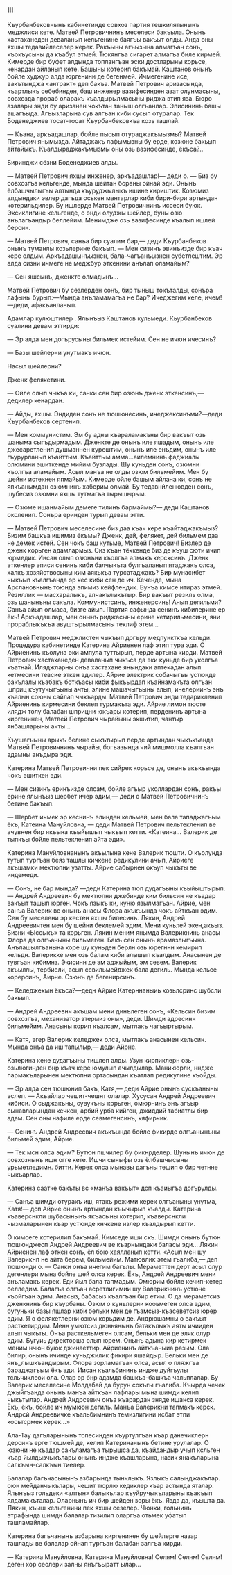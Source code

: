 ### III

Къурбанбековнынъ кабинетинде совхоз партия тешкилятынынъ меджлиси кете.
Матвей Петровичнинъ меселеси бакъыла.
Онынъ хастаханеден деваланып кельгенине баягъы вакъыт олды.
Анда оны яхшы тедавийлеселер керек.
Ракъыны агъызына алмагъан сонъ, къокъусыны да къабул этмей.
Тюкянгъа сигарет алмагъа биле кирмей.
Кимерде бир буфет алдында топлангъан эски достларыны корьсе, кенардан айланып кете.
Башыны котерип бакъмай.
Каштанов онынъ бойле худжур алда юргенини де бегенмей.
Ичмегенине исе, вакътынджа «антракт» деп бакъа.
Матвей Петрович аризасында, къартлыкъ себебинден, баш инженер вазифесинден азат олунмасыны, совхозда прораб оларакъ къалдырылмасыны риджа этип яза.
Бюро азалары энди бу аризанен чокътан таныш олгъанлар.
Эписининъ башы ашагъыда.
Агъызларына сув алгъан киби сусып отуралар.
Тек Боденеджиев тосат-тосат Къурбанбековкъа козь ташлай.

— Къана, аркъадашлар, бойле пысып отураджакъмызмы?
Матвей Петрович янымызда.
Айтаджакъ лафымызны бу ерде, козюне бакьып айтайыкъ.
Къалдыраджакъмызмы оны озь вазифесинде, ёкъса?..

Биринджи сёзни Боденеджиев алды.

— Матвей Петрович яхшы инженер, аркъадашлар!— деди о.
— Биз бу совхозгъа кельгенде, мында шейтан бораны ойнай эди.
Онынъ ёлбашчылыгъы алтында къуруджылыкъ ишине кириштик.
Козюмиз алдындаки эвлер дагъда оськен мантарлар киби бири-бири артындан котерильдилер.
Бу ишлерде Матвей Петровичнинъ иссеси буюк.
Эксиклигине кельгенде, о энди олуджы шейлер, буны озю анълагъандыр беллейим.
Менимдже озь вазифесинде къалып ишлей берсин.

— Матвей Петрович, санъа бир суалим бар,— деди Къурбанбеков онынъ туманлы козьлерине бакъып.
— Мен сизинъ эвинъизде бир къач кере олдым.
Аркъадашынъызнен, бала-чагъанъызнен субетлештим.
Эр алда сизни ичмеге не меджбур эткенини анълап оламайым?

— Сен яшсынъ, дженкте олмадынъ...

Матвей Петрович бу сёзлерден сонъ, бир тыныш токъталды, сонъра лафыны бурып:—Мында анъламамагъа не бар?
Ичеджегим келе, ичем!—деди, афакъанланып.

Адамлар кулюштилер .
Ялынъыз Каштанов кульмеди.
Кьурбанбеков суалини девам эттирди:

— Эр алда мен догърусыны бильмек истейим.
Сен не ичюн ичесинъ?

— Базы шейлерни унутмакъ ичюн.

Насыл шейлерни?

Дженк фелякетини.

— Ойле олып чыкъа ки, санки сен бир озюнъ дженк эткенсинъ,— дедилер кенардан.

— Айды, яхшы.
Эндиден сонъ не тюшюнесинъ, ичеджексинъми?—деди Къурбанбеков сертенип.

— Мен коммунистим.
Эм бу адны къараламакъны бир вакъыт озь шаныма сыгъдырмадым.
Дженкте де онынъ иле яшадым, онынъ иле джесаретленип душманнен курештим, онынъ иле енъдим, онынъ иле гъурурланып къайттым.
Къайттым амма...аилемнинъ фаджиалы олюмини эшиткенде мийим бузлады.
Шу куньден сонъ, озюмни къолгъа аламайым.
Асыл манъа не олды озюм бильмейим.
Мен бу шейни истекнен япмайым.
Кимерде ойле башым айлана ки, сонъ не япкъанымдан озюмнинъ хаберим олмай.
Бу тедавнйленювден сонъ, шубесиз озюмни яхшы тутмагъа тырышырым.

— Озюме ишанмайым демеге тилинъ бармаймы?— деди Каштанов оксленип.
Сонъра еринден турып девам этти.

— Матвей Петрович меселесине биз даа къач кере къайтаджакъмыз?
Бизим башкъа ишимиз ёкъмы?
Дженк, дей, фелякет, дей бильмем даа не демек истей.
Сен чокъ баш кутьме, Матвей Петрович!
Бизлер де дженк корьген адамлармыз.
Сиз къан тёккенде биз де къуш сюти ичип юрмедик.
Инсан олып озюнъни къолгъа алмакъ керсксинъ.
Дженк эткенлер эписи сенинъ киби балчыкъта булгъаланып ятаджакъ олса, халкъ хозяйствосыны ким аякькъа турсатаджакъ?
Бир мунасибет чыкъып къалгъанда эр кес киби сен де ич.
Кеченде, мына Арслановнынъ тоюнда эпимиз кейфлендик.
Бунъа кимсе итираз этмей.
Резиллик — масхаралыкъ, алчакълыкътыр.
Бир вакъыт резиль олма, озь шанынъны сакъла.
Коммунистсинъ, инженерсинь!
Анып дегильми?
Санъа айып олмаса, бизге айып.
Партия сафында сенинъ кибилерине ер ёкь!
Аркъадашлар, мен онынъ риджасыны ерине кетирильмесини, яни прораблыкъкъа авуштырылмасыны теклиф этем...

Матвей Петрович меджлистен чыкъып догъру медпункткъа кельди.
Процедура кабинетинде Катерина Айриенен лаф этип тура эди.
О Айриенинъ къолуна эки ампула туттырып, перде артына кирди.
Матвей Петрович хастаханеден деваланып чыкъса да эки куньде бир уколгъа къатнай.
Иляджларны онъа хастахане янындаки аптекадан алып кетмесини тевсие эткен эдилер.
Айрие электрик собачыгъы устюнде бакълалы къабакъ боткъасы киби фыкъырдап къайнамакъта олгъан шприц къутучыгъыны ачты, элине машачыгъыны алып, инелериинъ энъ къалын союны сайлап чыкъарды.
Матвей Петрович энди тедарикленип Айриенинъ кирмесини беклеп турмакъта эди.
Айрие лимон тюсте илядж толу балабан шприцни юкъары котерип, перденинъ артына киргенинен, Матвей Петрович чырайыны экшитип, чантыр янбашларыны ачты...

Къушагъыны арыкъ белине сыкътырып перде артындан чыкъкъанда Матвей Петровичнинъ чырайы, богъазында чий мишмолла къалгъан адамны анъдыра эди.

Катерина Матвей Петровични пек сийрек корьсе де, онынъ акъкъында чокъ эшиткен эди.

— Мен сизинъ еринъизде олсам, бойле агъыр уколлардан сонъ, ракъы ерине ялынъыз шербет ичер эдим,— деди о Матвей Петровичнинъ бетине бакъып.

— Шербет ичмек эр кеснинъ элинден кельмей, мен бала тападжагъым ёкъ, Катеина Мануйловна,
— деди Матвей Петрович пельтекленип ве ачувнен бир якъына къыйышып чыкъып кетти.
«Катеина...
Валерик де тыпкъы бойле пельтекленип айта эди».

Катерина Мануйловнанынъ акъылына кене Валерик тюшти.
О къолунда тутып тургъан беяз ташлы кичкене редикулини ачып, Айриеге акъшамки мектюпни узатты.
Айрие сабырнен окъуп чыкъты ве индемеди.

— Сонъ, не бар мында?
—деди Катерина тюп дудагъыны къыйыштырып.
— Андрей Андреевич бу мектюпни джебинде ким бильсин не къадар вакъыт ташып юрген.
Чокъ языкъ ки, куню язылмагъан.
Айрие, мен санъа Валерик ве онынъ анасы Флора акъкъында чокъ айткъан эдим.
Сен бу меселени эр кестен яхшы билесинъ.
Лякин, Андрей Андреевичтен мен бу шейни беклемей эдим.
Мени куньлей экен,акъыз.
Бизни «Ыссыкъ» та корьген.
Лякин меним янымда Валерикнинь анасы Флора да олгъаныны бильмеген.
Бакъ сен онынъ ярамазлыгъына.
Анълашылгъанына коре шу куньден берлн озь юрегннн кемирип кельдн.
Валерикке мен озь балам киби алышып къалдым.
Анасынен де тувгъан кибимнз.
Экисинн де эм аджыйым, эм севем.
Валерик акъыллы, тербиели, асыл ссвильмейджек бала дегиль.
Мында кельсе корерсинъ, Аирне.
Сзюнъ де бегенирсинъ.

— Келеджекмн ёкъса?—дедн Айрие Катерннаныиь козьлсринс шубсли бакьып.

— Андрей Андреевнч акъшам мени динълеген сонъ, «Кельсин бизим совхозгъа, механизатор этермиз оны», деди.
Шимди адресинн бильмейим.
Анасыны корип къалсам, мытлакъ чагъыртырым.

— Катя, эгер Валерик келеджек олса, мытлакъ анасынен кельсин.
Мында онъа да иш тапылыр,— деди Айрне.

Катерина кене дудагъыны тишлеп алды.
Узун кирпиклерн озь-озьлюгинден бнр къач кере юмулып ачылдылар.
Маникюрли, нндже пармакъларынен мектюпни ортасындан къатлап редикулине къойды.

— Эр алда сен тюшюнип бакъ, Катя,— деди Айрие онынъ сускъаныны эслеп.
— Акъайлар чешит-чешнт олалар.
Хусусан Андрей Андреевич кибиси.
О сыджакъны, сувукъны корьген, омюрнинъ энъ агъыр сынавларындан кечкен, арбий урба кийген, джиддий табиатлы бир адам.
Сен оны нафиле ерде севмегенсинъ, кяфирчик.

— Сенинъ Андрей Андресвич акъкъында бойле фикирде олгъанынъны бильмей эдим, Айрие.

— Тек мсн олса эдим?
Бутюн пшчилер бу фикнрделер.
Шунынъ ичюн де совхознынъ ишн огге кете.
Ишчи сыныфы озь ёлбашчысыны урьметледимн.
битти.
Керек олса мынавы дагъны тешип о бир четнне чыкъарлар.

Катерина саатке бакъты вс «манъа вакъыт» дсп къаиыгъа догърулды.

— Санъа шимди отуракъ иш, ятакъ режими керек олгъаныны унутма, Катя!— дсп Айрие онынъ артындан къычырып къалды.
Катерина къаверснкли шубасынынъ якъасыны котерип, къаверснкли чызмаларынен къар устюнде кнчкене излер къалдырып кетти.

О кимсеге котерилип бакъмай.
Кимседе иши скъ.
Шимди онынъ бутюн тюшюнджесп Андрей Андреевич ве къарнындаки баласы эди...
Лякин Айриенен лаф эткен сонъ, ёл бою хаялланып кетти.
«Асыл мен шу Валерикнп не айта берем, бильмейим.
Матювлик этем гъалиба,— деп тюшюнди о.
— Санки онъа ичегим багълы.
Мераметтен дерт асыл олур дегенлери мына бойле шей олса керек.
Ёкъ, Андрей Андреевич мени анъламакъ керек.
Еди йыл бала тапмадым.
Омюрим бойле кечип-кетер белледим.
Балагъа олгъан асретлигимии шу Валерикнинъ устюне къойгъан эднм.
Анасыз, бабасыз къалгъан бир етим.
О да мераметсиз дженкнинъ бир къурбаны.
Озюм о куньлерни кооьмеген олса эдим, бугуньки базы яшлар киби бельки мен де гъамсыз-къасеветсиз юрер эдим.
Я о фелякетлерни озюм корьдим де.
Андрюшамны о вакъыт расткетирдим.
Менн умютсиз дюньянынъ батакълыкъ аяты ичииден алып чыкъты.
Онъа расткельмеген олсам, бельки мен де эляк олур эдим.
Бугуиь директорша олып юрем.
Онынъ адына кир кетирмек меним нчюн буюк джинаеттир.
Айриенинъ айткъаныиа разым.
Ола билир, онынъ ичинде куньджилик фикири яшайдыр.
Бельки мен де янъ_лышкъандырым.
Флора зорламагъан олса, асыл о пляжгъа бараджагъым ёкъ эди.
Иисан къальбининъ индже дуйгъулы тсльчиклеои ола.
Олар эр бнр адамда башкъа-башкъа чальплалар.
Бу Валерик меселесине Молдабай да бурун сокъгы гъалиба.
Къырда чечек джыйгъанда онынъ манъа айткъан лафлары мына шимди келип чыкътылар.
Андрей Андрсевич онъа къарардан зняде ишанса керек.
Ёкъ, ёкъ, бойле ич мумкюн дегиль.
Манъа Валерикни тапмакъ керск.
Андрсй Андреевичке къальбимнинъ темизлигини исбат этпи косьтсрмек керек...»

Ала-Тау дагъларынынъ тспесинден къуртулгъан къар данечиклерн дерсинъ ерге тюшмей де, келип Катеринанынъ бетине урулалар.
О юзюни не къадар сакъламагъа тырышса да, къайдандыр учып ксльген къар йылдызчыкълары онынъ индже къашларына, назик янакъларына салкъын-салкъын тиелер.

Балалар багъчасынынъ азбарында тынчлыкъ.
Язлыкъ салынджакълар.
оюн мейданчыкълары, чешит тюрлю кедиклер къар астында яталар.
Ялынъыз гольдеки «алтын» балыкълар къуйручыкъларыны къакъып ялдамакъталар.
Оларнынъ ич бир шейден зоры ёкъ.
Язда да, къышта да.
Лякин, къыш кельгенини пек яхшы сезелер.
Чюнки, гольнинъ этрафында шимдн балалар тизилип оларгъа отьмек уфатып ташламайлар.

Катерина багъчанынъ азбарына киргенинен бу шейлерге назар ташлады ве балалар ойнап тургъан балабан залгъа кирди.

— Катерииа Мануйловна, Катерина Мануйловна!
Селям!
Селям!
Селям!
деген хор сеслери залны янъгъыратт ылар...
